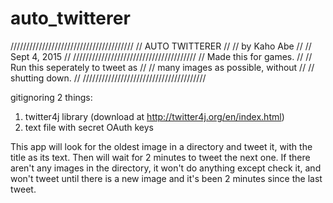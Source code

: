 # auto_twitterer

///////////////////////////////////////
//         AUTO TWITTERER            //
//          by Kaho Abe              //
//          Sept 4, 2015             //
///////////////////////////////////////
// Made this for games.              //
// Run this seperately to tweet as   //
// many images as possible, without  //
// shutting down.                    //
///////////////////////////////////////

gitignoring 2 things:
1. twitter4j library (download at http://twitter4j.org/en/index.html)
2. text file with secret OAuth keys

This app will look for the oldest image in a directory and tweet it, with the title as its text. 
Then will wait for 2 minutes to tweet the next one. 
If there aren't any images in the directory, it won't do anything except check it,
and won't tweet until there is a new image and it's been 2 minutes since the last tweet. 

